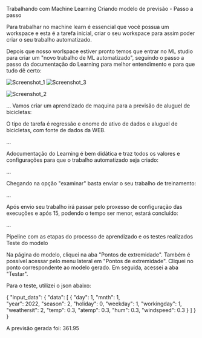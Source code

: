 Trabalhando com Machine Learning
Criando modelo de previsão - Passo a passo

Para trabalhar no machine learn é essencial que você possua um workspace e esta é a tarefa inicial, criar o seu workspace para assim poder criar o seu trabalho automatizado.

Depois que nosso worlspace estiver pronto temos que entrar no ML studio para criar um "novo trabalho de ML automatizado", seguindo o passo a passo da documentação do Learning para melhor entendimento e para que tudo dê certo:



![Screenshot_1](https://github.com/lenoncosta/-Trabalhando-com-Machine-Learning-na-Pr-tica-no-Azure-ML/assets/44075745/23ec41b8-1295-4bfd-aeb9-c15b2e6d4afd)
![Screenshot_3](https://github.com/lenoncosta/-Trabalhando-com-Machine-Learning-na-Pr-tica-no-Azure-ML/assets/44075745/80c692ee-9e83-4373-bf98-d84d5740e1da)

![Screenshot_2](https://github.com/lenoncosta/-Trabalhando-com-Machine-Learning-na-Pr-tica-no-Azure-ML/assets/44075745/5c10452b-974f-4ffe-989d-423138c0bfad)




...
Vamos criar um aprendizado de maquina para a previsão de aluguel de bicicletas:



O tipo de tarefa é regressão e onome de ativo de dados e aluguel de bicicletas, com fonte de dados da WEB.

...

Adocumentação do Learning é bem didática e traz todos os valores e configurações para que o trabalho automatizado seja criado:

...

Chegando na opção "examinar" basta enviar o seu trabalho de treinamento:

...

Após envio seu trabalho irá passar pelo proxesso de configuração das execuções e após 15, podendo o tempo ser menor, estará concluído:

...

Pipeline com as etapas do processo de aprendizado e os testes realizados
Teste do modelo

Na página do modelo, cliquei na aba "Pontos de extremidade". Também é possível acessar pelo menu lateral em "Pontos de extremidade". Cliquei no ponto correspondente ao modelo gerado. Em seguida, acessei a aba "Testar".

Para o teste, utilizei o json abaixo:

{
  "input_data": {
    "data": [
       {
         "day": 1,
         "mnth": 1,   
         "year": 2022,
         "season": 2,
         "holiday": 0,
         "weekday": 1,
         "workingday": 1,
         "weathersit": 2, 
         "temp": 0.3, 
         "atemp": 0.3,
         "hum": 0.3,
         "windspeed": 0.3 
       }
     ]
  }
}

A previsão gerada foi: 361.95

